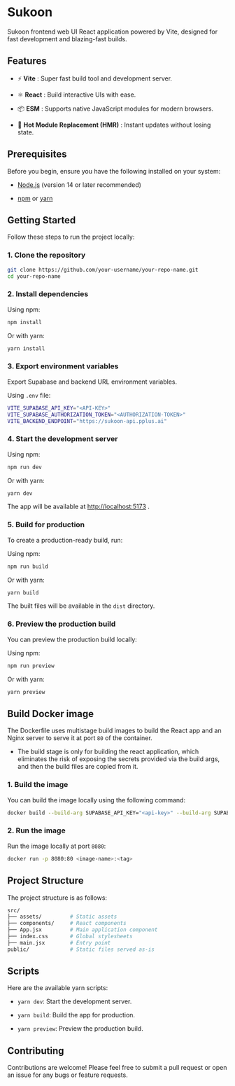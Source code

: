 # Sukoon

Sukoon frontend web UI React application powered by Vite, designed for fast development and blazing-fast builds.

## Features

- ⚡️ **Vite** : Super fast build tool and development server.

- ⚛️ **React** : Build interactive UIs with ease.

- 📦 **ESM** : Supports native JavaScript modules for modern browsers.

- 🔧 **Hot Module Replacement (HMR)** : Instant updates without losing state.

## Prerequisites

Before you begin, ensure you have the following installed on your system:

- [Node.js](https://nodejs.org/)  (version 14 or later recommended)

- [npm](https://www.npmjs.com/)  or [yarn](https://yarnpkg.com/)

## Getting Started

Follow these steps to run the project locally:

### 1. Clone the repository


```bash
git clone https://github.com/your-username/your-repo-name.git
cd your-repo-name
```

### 2. Install dependencies

Using npm:


```bash
npm install
```

Or with yarn:


```bash
yarn install
```

### 3. Export environment variables

Export Supabase and backend URL environment variables.

Using `.env` file:
```bash
VITE_SUPABASE_API_KEY="<API-KEY>"
VITE_SUPABASE_AUTHORIZATION_TOKEN="<AUTHORIZATION-TOKEN>"
VITE_BACKEND_ENDPOINT="https://sukoon-api.pplus.ai"
```

### 4. Start the development server

Using npm:


```bash
npm run dev
```

Or with yarn:


```bash
yarn dev
```
The app will be available at [http://localhost:5173]() .

### 5. Build for production

To create a production-ready build, run:

Using npm:


```bash
npm run build
```

Or with yarn:


```bash
yarn build
```
The built files will be available in the `dist` directory.

### 6. Preview the production build

You can preview the production build locally:

Using npm:


```bash
npm run preview
```

Or with yarn:


```bash
yarn preview
```

## Build Docker image
The Dockerfile uses multistage build images to build the React app and an Nginx server to serve it at port `80` of the container.

- The build stage is only for building the react application, which eliminates the risk of exposing the secrets provided via the build args, and then the build files are copied from it.

### 1. Build the image

You can build the image locally using the following command:

```bash
docker build --build-arg SUPABASE_API_KEY="<api-key>" --build-arg SUPABASE_AUTHORIZATION_TOKEN="<authorization-token>" -t <image-name>:<tag> .
```

### 2. Run the image

Run the image locally at port `8080`:

```bash
docker run -p 8080:80 <image-name>:<tag>
```

## Project Structure

The project structure is as follows:

```bash
src/
├── assets/         # Static assets
├── components/     # React components
├── App.jsx         # Main application component
├── index.css       # Global stylesheets
├── main.jsx        # Entry point
public/             # Static files served as-is
```

## Scripts

Here are the available yarn scripts:

- `yarn dev`: Start the development server.

- `yarn build`: Build the app for production.

- `yarn preview`: Preview the production build.

## Contributing

Contributions are welcome! Please feel free to submit a pull request or open an issue for any bugs or feature requests.
